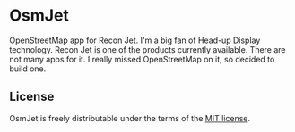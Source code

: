# OsmJet
OpenStreetMap app for Recon Jet. I'm a big fan of Head-up Display technology. Recon Jet is one of the products currently available. There are not many apps for it. I really missed OpenStreetMap on it, so decided to build one. 

## License
OsmJet is freely distributable under the terms of the [MIT license](https://github.com/pasho/OsmJet/blob/master/LICENSE).
